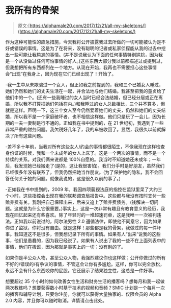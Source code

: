 # 我所有的骨架

> 原文:[https://alphamale20.com/2017/12/21/all-my-skeletons/](https://alphamale20.com/2017/12/21/all-my-skeletons/)

作为这种可能性的应急措施，今天我将公开披露我过去所做的一切可能被认为是不好或错误的事情。这是为了在将来，没有聪明的记者或私家侦探能从我的过去中挖出一些可能让我尴尬的事情。(并不是说我认为下面的任何事情特别尴尬，因为我是一个从没做过任何可怕事情的好人。)这些东西大部分我以前都描述过或提到过，但我想把所有东西都列在一个地方。从现在开始，我再也不需要担心这些事情会“出现”在我身上，因为现在它们已经出现了！开始了。

-我一生中从未欺骗过一个女人，但正如我之前提到的，我和三个已婚女人睡过，她们仍然和她们的丈夫生活在一起，并合法地与他们结婚。我甚至把我的童贞给了他们中的一个。(还有一些我睡过的女人当时已经合法结婚，但已经分居或正在离婚，所以我不打算把她们包括在内。)和我睡过的女人总数相比，三个并不算多，但就是这样。声明一下，这三个女人至今仍然爱着她们的丈夫，仍然和她们的丈夫结婚，所以我不是一个家庭破坏者，也不相信这样做。他们只是玩了一会儿，因为长期的一夫一妻制是行不通的。正如我在书中提到的，在 21 世纪初，我遇到了一些非常严重的财务问题。我欠税好几年了，我的车被收回了。显然，我很久以前就解决了所有这些问题。

-差不多十年前，当我对所有这些女人/约会的事情都很陌生，不像我现在这样检查身份证的时候，我和一个未成年的女人上床了。这是一个两次的事情，而不是一个持续的关系。对我们俩来说都是 100%自愿的。我当时不知道她还未成年；一年后，我发现她已经搬走了(是的，这让我很害怕)。我们分手时是好朋友，虽然我们已经很多年没有联系了，但我仍然把她当作朋友。(为了保护她的隐私，我不会回答任何关于她的问题。就像我说的，这是很久以前的事了。)

-正如我在书中提到的，2009 年，我因四项藐视法庭的指控在监狱里呆了大约三个小时，这些指控会出现在我的联邦调查局报告中。这些都与我没有按时支付一些赡养费有关。我刚把自己保释出来，后来又追上了赡养费债务。(钱解决一切问题。这就是为什么它很重要。)事实上，这是一次非常有趣且有教育意义的经历，我现在回忆起来还有些喜欢。除了年轻时的一堆超速罚单，这是我唯一一次被判违法。正如我以前说过的，阿尔法男性 2.0 遵循法律，即使他不同意它，因为如果你进了监狱，你将没有自由。就是这样！那些都是我的骨架，我做过的每一件坏事。我知道这不是很多，但我想记录下所有的事情。如果有人“出来”说我的这些事，他们是愚蠢的，因为我已经说了。如果有人说出了我的一些不在上面列表中的事情，他们在撒谎，因为那就是事实上的一切；没有别的了。

如果你是半公众人物，甚至公众人物，我强烈建议你也这样做；公开你做过的所有不好的/错误的/有争议的事情，不管这会让你有多尴尬。这样，你可以完全放松，永远不会有什么东西咬你的屁股。它还展示了结果独立性，这总是一件好事。

想要超过 35 个小时的如何改善女性生活和财务生活的播客吗？想每月和我一起做两次教练吗？想要获得数小时基于技术的视频和音频？SMIC 计划是一个每月一次的播客和辅导计划，只要你注册，你就可以获得大量独家的、仅限会员的 Alpha 2.0 内容，并且你可以随时取消。详情请点击此处。